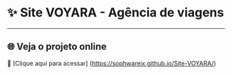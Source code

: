 # ✨ Site VOYARA - Agência de viagens

---

## 🌐 Veja o projeto online

🔗 [Clique aqui para acessar] (https://sophwareix.github.io/Site-VOYARA/)
